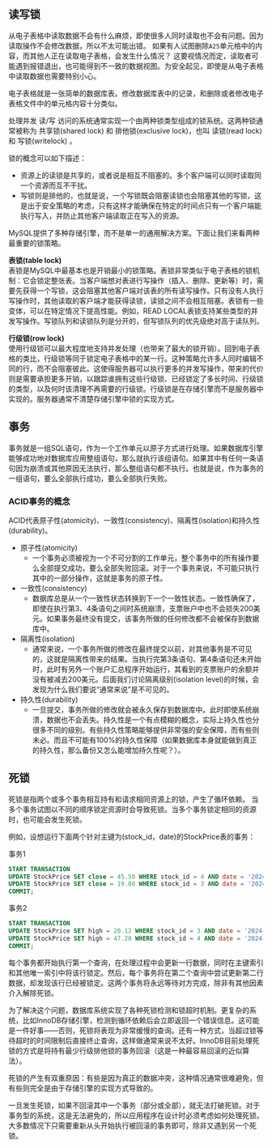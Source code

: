 


## 读写锁

从电子表格中读取数据不会有什么麻烦，即使很多人同时读取也不会有问题。因为读取操作不会修改数据，所以不太可能出错。
如果有人试图删除`A25`单元格中的内容，而其他人正在读取电子表格，会发生什么情况？
这要视情况而定，读取者可能遇到报错退出，也可能得到不一致的数据视图。为安全起见，即使是从电子表格中读取数据也需要特别小心。

电子表格就是一张简单的数据库表。修改数据库表中的记录，和删除或者修改电子表格文件中的单元格内容十分类似。

<p class="bg-yellow-200">处理并发 <span class="font-bold">读/写</span> 访问的系统通常实现一个由两种锁类型组成的锁系统。这两种锁通常被称为 <span class="font-bold">共享锁(shared lock)</span> 和 <span class="font-bold">排他锁(exclusive lock)</span>，也叫 <span class="font-bold">读锁(read lock)</span>和 <span class="font-bold">写锁(writelock)</span> 。</p>

锁的概念可以如下描述：
- 资源上的读锁是共享的，或者说是相互不阻塞的。多个客户端可以同时读取同一个资源而互不干扰。
- 写锁则是排他的，也就是说，一个写锁既会阻塞读锁也会阻塞其他的写锁，这是出于安全策略的考虑，只有这样才能确保在特定的时间点只有一个客户端能执行写入，并防止其他客户端读取正在写入的资源。

MySQL提供了多种存储引擎，而不是单一的通用解决方案。下面让我们来看两种最重要的锁策略。

**表锁(table lock)**  
表锁是MySQL中最基本也是开销最小的锁策略。表锁非常类似于电子表格的锁机制：它会锁定整张表。当客户端想对表进行写操作（插入、删除、更新等）时，需要先获得一个写锁，这会阻塞其他客户端对该表的所有读写操作。只有没有人执行写操作时，其他读取的客户端才能获得读锁，读锁之间不会相互阻塞。表锁有一些变体，可以在特定情况下提高性能。例如，READ LOCAL表锁支持某些类型的并发写操作。写锁队列和读锁队列是分开的，但写锁队列的优先级绝对高于读队列。

**行级锁(row lock)**  
使用行级锁可以最大程度地支持并发处理（也带来了最大的锁开销）。回到电子表格的类比，行级锁等同于锁定电子表格中的某一行。这种策略允许多人同时编辑不同的行，而不会阻塞彼此。这使得服务器可以执行更多的并发写操作，带来的代价则是需要承担更多开销，以跟踪谁拥有这些行级锁、已经锁定了多长时间、行级锁的类型，以及何时该清理不再需要的行级锁。行级锁是在存储引擎而不是服务器中实现的。服务器通常不清楚存储引擎中锁的实现方式。



## 事务

事务就是一组SQL语句，作为一个工作单元以原子方式进行处理。如果数据库引擎能够成功地对数据库应用整组语句，那么就执行该组语句。如果其中有任何一条语句因为崩溃或其他原因无法执行，那么整组语句都不执行。也就是说，作为事务的一组语句，要么全部执行成功，要么全部执行失败。

### ACID事务的概念

ACID代表原子性(atomicity)、一致性(consistency)、隔离性(isolation)和持久性(durability)。

- 原子性(atomicity)
  - 一个事务必须被视为一个不可分割的工作单元，整个事务中的所有操作要么全部提交成功，要么全部失败回滚。对于一个事务来说，不可能只执行其中的一部分操作，这就是事务的原子性。
- 一致性(consistency)
  - 数据库总是从一个一致性状态转换到下一个一致性状态。一致性确保了，即使在执行第3、4条语句之间时系统崩溃，支票账户中也不会损失200美元。如果事务最终没有提交，该事务所做的任何修改都不会被保存到数据库中。
- 隔离性(isolation)
  - 通常来说，一个事务所做的修改在最终提交以前，对其他事务是不可见的，这就是隔离性带来的结果。当执行完第3条语句、第4条语句还未开始时，此时有另外一个账户汇总程序开始运行，其看到的支票账户的余额并没有被减去200美元。后面我们讨论隔离级别(isolation level)的时候，会发现为什么我们要说“通常来说”是不可见的。
- 持久性(durability)
  - 一旦提交，事务所做的修改就会被永久保存到数据库中。此时即使系统崩溃，数据也不会丢失。持久性是一个有点模糊的概念，实际上持久性也分很多不同的级别。有些持久性策略能够提供非常强的安全保障，而有些则未必。而且不可能有100%的持久性保障（如果数据库本身就能做到真正的持久性，那么备份又怎么能增加持久性呢？）。

## 死锁

死锁是指两个或多个事务相互持有和请求相同资源上的锁，产生了循环依赖。
当多个事务试图以不同的顺序锁定资源时会导致死锁。当多个事务锁定相同的资源时，也可能会发生死锁。

例如，设想运行下面两个针对主键为(stock_id，date)的StockPrice表的事务：

事务1

```sql
START TRANSACTION 
UPDATE StockPrice SET close = 45.50 WHERE stock_id = 4 AND date = '2024-05-01';
UPDATE StockPrice SET close = 19.80 WHERE stock_id = 3 AND date = '2024-05-02';
COMMIT;
```

事务2

```sql
START TRANSACTION 
UPDATE StockPrice SET high = 20.12 WHERE stock_id = 3 AND date = '2024-05-02';
UPDATE StockPrice SET high = 47.20 WHERE stock_id = 4 AND date = '2024-05-01';
COMMIT;
```
每个事务都开始执行第一个查询，在处理过程中会更新一行数据，同时在主键索引和其他唯一索引中将该行锁定。然后，每个事务将在第二个查询中尝试更新第二行数据，却发现该行已经被锁定。这两个事务将永远等待对方完成，除非有其他因素介入解除死锁。

为了解决这个问题，数据库系统实现了各种死锁检测和锁超时机制。更复杂的系统，比如InnoDB存储引擎，检测到循环依赖后会立即返回一个错误信息。这可能是一件好事——否则，死锁将表现为非常缓慢的查询。还有一种方式，当超过锁等待超时的时间限制后直接终止查询，这样做通常来说不太好。InnoDB目前处理死锁的方式是将持有最少行级排他锁的事务回滚（这是一种最容易回滚的近似算法）。

死锁的产生有双重原因：有些是因为真正的数据冲突，这种情况通常很难避免，但有些则完全是由于存储引擎的实现方式导致的。

一旦发生死锁，如果不回滚其中一个事务（部分或全部），就无法打破死锁。对于事务型的系统，这是无法避免的，所以应用程序在设计时必须考虑如何处理死锁。大多数情况下只需要重新从头开始执行被回滚的事务即可，除非又遇到另一个死锁。